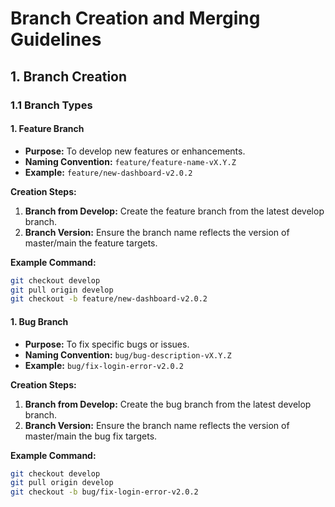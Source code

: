 # Branch Creation and Merging Guidelines

## 1. Branch Creation

### 1.1 Branch Types

#### 1. Feature Branch

- **Purpose:** To develop new features or enhancements.
- **Naming Convention:** `feature/feature-name-vX.Y.Z`
- **Example:** `feature/new-dashboard-v2.0.2`

**Creation Steps:**
1. **Branch from Develop:** Create the feature branch from the latest develop branch.
2. **Branch Version:** Ensure the branch name reflects the version of master/main the feature targets.

**Example Command:**
```bash
git checkout develop
git pull origin develop
git checkout -b feature/new-dashboard-v2.0.2
```

#### 1. Bug Branch

- **Purpose:** To fix specific bugs or issues.
- **Naming Convention:** `bug/bug-description-vX.Y.Z`
- **Example:** `bug/fix-login-error-v2.0.2`

**Creation Steps:**
1. **Branch from Develop:** Create the bug branch from the latest develop branch.
2. **Branch Version:** Ensure the branch name reflects the version of master/main the bug fix targets.

**Example Command:**
```bash
git checkout develop
git pull origin develop
git checkout -b bug/fix-login-error-v2.0.2
```

